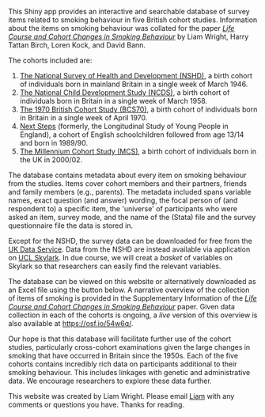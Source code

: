This Shiny app provides an interactive and searchable database of survey items related to smoking behaviour in five British cohort studies. Information about the items on smoking behaviour was collated for the paper [*Life Course and Cohort Changes in Smoking Behaviour*](https://osf.io/54w6q/) by Liam Wright, Harry Tattan Birch, Loren Kock, and David Bann. 

The cohorts included are:

1. [The National Survey of Health and Development (NSHD)](https://doi.org/10.1093/ije/dyq231), a birth cohort of individuals born in mainland Britain in a single week of March 1946.
2. [The National Child Development Study (NCDS)](https://doi.org/10.1093/ije/dyi183), a birth cohort of individuals born in Britain in a single week of March 1958.
3. [The 1970 British Cohort Study (BCS70)](https://doi.org/10.1093/ije/dyac148), a birth cohort of individuals born in Britain in a single week of April 1970.
4. [Next Steps](https://doi.org/10.5334/ohd.16) (formerly, the Longitudinal Study of Young People in England), a cohort of English schoolchildren followed from age 13/14 and born in 1989/90. 
5. [The Millennium Cohort Study (MCS)](https://doi.org/10.1093/ije/dyu001), a birth cohort of individuals born in the UK in 2000/02.
                

The database contains metadata about every item on smoking behaviour from the studies. Items cover cohort members and their partners, friends and family members (e.g., parents). The metadata included spans variable names, exact question (and answer) wording, the focal person of (and respondent to) a specific item, the 'universe' of participants who were asked an item, survey mode, and the name of the (Stata) file and the survey questionnaire file the data is stored in.

Except for the NSHD, the survey data can be downloaded for free from the [UK Data Service](https://ukdataservice.ac.uk/). Data from the NSHD are instead available via application on [UCL Skylark](https://skylark.ucl.ac.uk/Skylark). In due course, we will creat a *basket* of variables on Skylark so that researchers can easily find the relevant variables.

The database can be viewed on this website or alternatively downloaded as an Excel file using the button below. A narrative overview of the collection of items of smoking is provided in the Supplementary Information of the [*Life Course and Cohort Changes in Smoking Behaviour*](https://osf.io/54w6q/) paper. Given data collection in each of the cohorts is ongoing, a *live* version of this overview is also available at https://osf.io/54w6q/.

Our hope is that this database will facilitate further use of the cohort studies, particularly cross-cohort examinations given the large changes in smoking that have occurred in Britain since the 1950s. Each of the five cohorts contains incredibly rich data on participants additional to their smoking behaviour. This includes linkages with genetic and administrative data. We encourage researchers to explore these data further.

This website was created by Liam Wright. Please email [Liam](mailto:liam.wright@ucl.ac.uk) with any comments or questions you have. Thanks for reading.